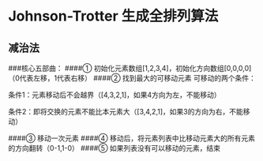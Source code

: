 Johnson-Trotter 生成全排列算法
=======================

## 减治法

###核心五部曲：
####① 初始化元素数组[1,2,3,4]，初始化方向数组[0,0,0,0] （0代表左移，1代表右移）
####② 找到最大的可移动元素
可移动的两个条件：

条件1：元素移动后不会越界（[4,3,2,1]，如果4方向为左，不能移动）

条件2：即将交换的元素不能比本元素大（[3,4,2,1]，如果3的方向为右，不能移动）

####③ 移动一次元素
####④ 移动后，将元素列表中比移动元素大的所有元素的方向翻转（0-1,1-0）
####⑤ 如果列表没有可以移动的元素，结束



